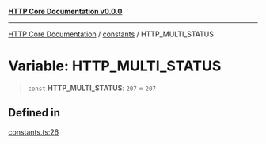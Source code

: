 [**HTTP Core Documentation v0.0.0**](../../README.md)

***

[HTTP Core Documentation](../../modules.md) / [constants](../README.md) / HTTP\_MULTI\_STATUS

# Variable: HTTP\_MULTI\_STATUS

> `const` **HTTP\_MULTI\_STATUS**: `207` = `207`

## Defined in

[constants.ts:26](https://github.com/stonemjs/http-core/blob/24dd4b3f1e59fc19fb65fa5316121fe4b68e4f41/src/constants.ts#L26)
